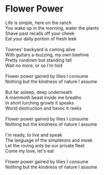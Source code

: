 # Flower Power

Life is simple, here on the ranch\
You wake up in the morning, water the plants\
Shave past recalls off your cheek\
Eat your daily portion of fresh leek\
\
Townes' backyard is coming alive\
With guitars a-buzzing, my own beehive\
Pretty rundown but standing tall\
Wait no more, or so I'm told\
\
Flower power gained by lilies I consume\
Nothing but the kindness of nature I assume\
\
But far asleep, deep underneath\
A mammoth beast inside me breaths\
In short lurching growls it speaks\
World destruction and havoc it reeks\
\
Flower power gained by lilies I consume\
Nothing but the kindness of nature I assume\
\
I'm ready, to live and speak\
The language of the simpletons and meek\
Let the roving ants be our private fleet\
Come my love, let's eat\
\
Flower power gained by lilies I consume\
Nothing but the kindness of nature I assume\
 